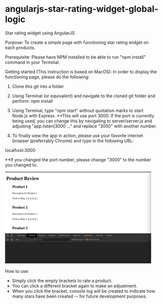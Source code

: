 # angularjs-star-rating-widget-global-logic
Star rating widget using AngularJS

Purpose:
To create a simple page with functioning star rating widget on each products.

Prerequisite:
Please have NPM installed to be able to run "npm install" command in your Terminal.

Getting started (This instruction is based on MacOS):
In order to display the functioning page, please do the following:

1. Clone this git into a folder

2. Using Terminal (or equivalent) and navigate to the cloned git folder and perform: npm install

3. Using Terminal, type "npm start" without quotation marks to start Node.js with Express. 
**This will use port 3000. If the port is currently being used, you can change this by navigating to server/server.js and adjusting "app.listen(3000 ..." and replace "3000" with another number.

4. To finally view the app in action, please use your favorite internet browser (preferrably Chrome) and type in the following URL:

localhost:3000

**If you changed the port number, please change "3000" to the number you changed to.

![](star-rating-gif.gif)

How to use:
- Simply click the empty brackets to rate a product.
- You can click a different bracket again to make an adjustment.
- When you click the bracket, console log will be created to indicate how many stars have been created -- for future development purposes.